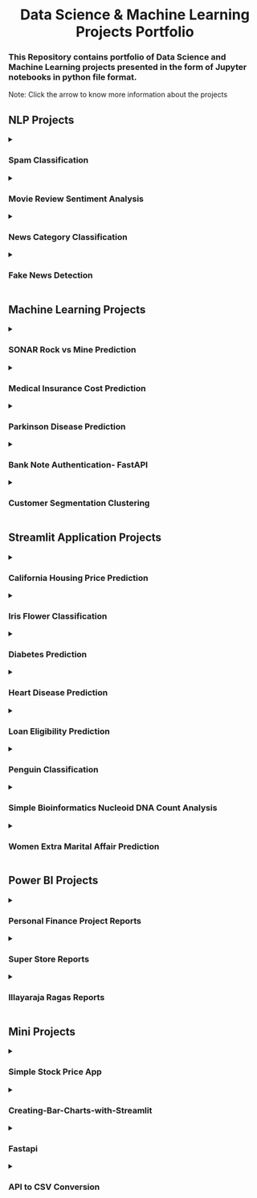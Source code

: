 <h1 align="center"> Data Science & Machine Learning Projects Portfolio </h1>

### This Repository contains portfolio of Data Science and Machine Learning projects presented in the form of Jupyter notebooks in python file format. 

Note: Click the arrow to know more information about the projects

## NLP Projects

<details>
  <summary><h3>Spam Classification</h3></summary>
  
  ### Project Overview
  <dd>
   The goal of this project is to create a machine learning program that predicts whether an email is spam or ham. 
  </dd>
  
  ### Data
  https://github.com/santhulak/NLP_Projects/blob/main/Spam%20Classification-NLP/spam.csv
    
  ### Code 
  https://github.com/santhulak/NLP_Projects/blob/main/Spam%20Classification-NLP/Spam%20Classification%20-%20NLP.ipynb
  
</details>

<details>
  <summary><h3>Movie Review Sentiment Analysis</h3></summary>
  
  ### Project Overview
  <dd>
   The goal of this project is to create a machine learning program which classifies whether the moview review is positive or negative.
  </dd>
  
  ### Data
  https://github.com/santhulak/NLP_Projects/blob/main/Movie%20Review%20Classification-NLP/movies_sentiment_data.csv
    
  ### Code 
  https://github.com/santhulak/NLP_Projects/blob/main/Movie%20Review%20Classification-NLP/NLP-%20Movie%20Sentiment%20Analysis-%20Positive%20or%20Negative%20Review.ipynb
  
</details>

<details>
  <summary><h3>News Category Classification</h3></summary>
  
  ### Project Overview
  <dd>
   This project aims to classify news articles into different categories using Natural Language Processing (NLP) techniques and the Multinomial Naive Bayes (MNB) algorithm. The dataset used for this project is the AG News Corpus, which consists of news articles from four categories: World, Sports, Business, and Science/Technology.
  </dd>
  
  ### Data
  https://github.com/santhulak/NLP_Projects/blob/main/News%20Category%20Classification/news_dataset.json
    
  ### Code 
 https://github.com/santhulak/NLP_Projects/blob/main/News%20Category%20Classification/News%20Category%20Classification.ipynb
  
</details>

<details>
  <summary><h3>Fake News Detection</h3></summary>
  
  ### Project Overview
  <dd>
This project aims to detect fake news articles using Natural Language Processing (NLP) techniques and three different machine learning algorithms: Random Forest, K-Nearest Neighbors (KNN), and Naive Bayes. The dataset used for this project is a collection of news articles labeled as either fake or real, obtained from the Kaggle Fake News Competition.
  </dd>
  
  ### Data
  https://github.com/santhulak/NLP_Projects/blob/main/Fake%20News%20Detection/Fake_Real_Data.csv
    
  ### Code 
  https://github.com/santhulak/NLP_Projects/blob/main/Fake%20News%20Detection/Fake%20News%20Detection.ipynb
</details>



## Machine Learning Projects

<details>
  <summary><h3>SONAR Rock vs Mine Prediction</h3></summary>
  
  ### Project Overview
  <dd>
   The goal of this project is to create a machine learning program that predicts whether an object is a rock or a mine based on SONAR data. 
  </dd>
  
  ### Data
  https://github.com/santhulak/Machine-learning-projects/blob/main/SONAR%20Rock%20vs%20Mine%20Prediction/mine_vs_rock.csv
  
    
  ### Code 
  https://github.com/santhulak/Machine-learning-projects/tree/main/SONAR%20Rock%20vs%20Mine%20Prediction
  
</details>

<details>
  <summary><h3>Medical Insurance Cost Prediction</h3></summary>
  
  ### Project Overview
  <dd>
    The Medical Insurance Cost Prediction project is a machine learning project that predicts the medical insurance costs of individuals based on a set of factors such as age, gender, BMI, and smoking status.
  </dd>
  ### Data
  https://github.com/santhulak/Machine-learning-projects/blob/main/Medical%20Insurance%20Cost%20Prediction/medical_insurance.csv
  
  ### Code 
  https://github.com/santhulak/Machine-learning-projects/tree/main/Medical%20Insurance%20Cost%20Prediction
  
</details>

<details>
  <summary><h3>Parkinson Disease Prediction</h3></summary>
  
  ### Project Overview
  <dd>
    The Parkinson Disease Prediction project is a machine learning project that predicts the presence of Parkinson's disease in individuals based on their speech characteristics. 
  </dd>
  ### Data
  https://github.com/santhulak/Machine-learning-projects/blob/main/Parkinson%20Disease%20Prediction/parkinsons.csv
  
  ### Code 
  https://github.com/santhulak/Machine-learning-projects/tree/main/Parkinson%20Disease%20Prediction
  
</details>

<details>
  <summary><h3>Bank Note Authentication- FastAPI</h3></summary>
  
  ### Project Overview
  <dd>
   The goal of the project is to develop a system that can classify bank notes as either genuine or counterfeit based on their features.
  </dd>
  
  ### Data
  https://github.com/santhulak/Fast-API/blob/main/Bank%20Note%20Authentication-%20FastAPI/BankNote_Auth.csv
    
  ### Code 
  https://github.com/santhulak/Fast-API/tree/main/Bank%20Note%20Authentication-%20FastAPI
  
</details>

<details>
  <summary><h3>Customer Segmentation Clustering</h3></summary>
  
  ### Project Overview
  <dd>
   . The goal of the project is to identify different groups of customers based on their purchase behavior and demographics.
  </dd>
  
  ### Data
  https://github.com/santhulak/Machine-learning-projects/blob/main/Unsupervised%20Learning/Customer%20Segmentation/customers.csv
    
  ### Code 
  https://github.com/santhulak/Machine-learning-projects/tree/main/Unsupervised%20Learning/Customer%20Segmentation
  
</details>


## Streamlit Application Projects
<details>
  <summary><h3>California Housing Price Prediction</h3></summary>
  
  ### Project Overview
  <dd>
    The goal of this project is to develop a machine learning model that can accurately predict housing prices in California based on various features such as    location, number of rooms, and population density. 
  </dd>
  
  ### Data
   https://github.com/santhulak/Streamlit_WebApplication_Apps/blob/main/California%20Housing%20Price%20Prediction/housing.csv
  
  ### Code 
   https://github.com/santhulak/Streamlit_WebApplication_Apps/tree/main/California%20Housing%20Price%20Prediction
  
  
</details>

<details>
  <summary><h3>Iris Flower Classification</h3></summary>
  
  ### Project Overview
  <dd>
    The goal of this project is to develop a machine learning model that can accurately classify Iris flowers into three species based on their petal and sepal dimensions. 
  
  ### Data
   The dataset is included in Scikit-Learn's datasets module.
  
  ### Code 
   https://github.com/santhulak/Streamlit_WebApplication_Apps/tree/main/Iris%20Flower%20Classification
  
</details>

<details>
  <summary><h3>Diabetes Prediction</h3></summary>
  
  ### Project Overview
  <dd>
    The goal of this project is to develop a machine learning model that can predict the onset of diabetes in patients based on their medical and demographic information. 
  
  ### Data
   https://github.com/santhulak/Streamlit_WebApplication_Apps/blob/main/Diabetes%20Prediction/diabetes.csv
  
  ### Code 
   https://github.com/santhulak/Streamlit_WebApplication_Apps/tree/main/Diabetes%20Prediction
  
</details>

<details>
  <summary><h3>Heart Disease Prediction</h3></summary>
  
  ### Project Overview
  <dd>
    The goal of this project is to develop a machine learning model that can predict the presence of heart disease in patients based on their medical and demographic information.
  
  ### Data
   https://github.com/santhulak/Streamlit_WebApplication_Apps/blob/main/Heart%20Disease%20Prediction/heart.csv
  
  ### Code 
   https://github.com/santhulak/Streamlit_WebApplication_Apps/tree/main/Heart%20Disease%20Prediction
  
</details>


<details>
  <summary><h3>Loan Eligibility Prediction</h3></summary>
  
  ### Project Overview
  <dd>
    The goal of this project is to develop a machine learning model that can predict the eligibility of loan applicants based on their personal and financial information.
  
  ### Data
   https://github.com/santhulak/Streamlit_WebApplication_Apps/blob/main/Loan%20Eligibility%20Prediction/LoanApprovalPrediction.csv
    
  ### Code 
  https://github.com/santhulak/Streamlit_WebApplication_Apps/tree/main/Loan%20Eligibility%20Prediction
  
</details>

<details>
  <summary><h3>Penguin Classification</h3></summary>
  
  ### Project Overview
  <dd>
    The goal of this project is to develop a machine learning model that can classify penguin species based on their physical characteristics. 
  </dd>
  
  ### Data
   https://github.com/santhulak/Streamlit_WebApplication_Apps/blob/main/Penguin%20Classification%20Streamlit%20App/penguins_classification.csv
    
  ### Code 
  https://github.com/santhulak/Streamlit_WebApplication_Apps/tree/main/Penguin%20Classification%20Streamlit%20App
  
</details>

<details>
  <summary><h3>Simple Bioinformatics Nucleoid DNA Count Analysis</h3></summary>
  
  ### Project Overview
  <dd>
    The goal of this project is to develop a machine learning model that can accurately count the number of nucleotide (A, C, G, T) present in the DNA sequence.
    
  </dd>
 
  
  ### Code 
  https://github.com/santhulak/Streamlit_WebApplication_Apps/tree/main/Simple%20Bioinformatics%20DNA%20Count
  
</details>

<details>
  <summary><h3>Women Extra Marital Affair Prediction</h3></summary>
  
  ### Project Overview
  <dd>
   The objective of this machine learning project is to predict whether a woman is having an affair or not based on a set of input features. 
  </dd>
  
  ### Data
   This dataset is available from the StatLib repository 
    
  ### Code 
  https://github.com/santhulak/Streamlit_WebApplication_Apps/tree/main/prediction
  
</details>

## Power BI Projects
<details>
  <summary><h3>Personal Finance Project Reports</h3></summary>
  
  ### Project Overview
  <dd>
    Personal Finance Project Reports in Power BI is a dashboard project that allows users to track their personal finances, including expenses and income.
  </dd>
  
  ### Data
   https://github.com/santhulak/PowerBI-Project-Reports/blob/main/Personal%20Finance%20Dashboard%20-%20Power%20BI/Finance%20Database.xlsx
  ### Code 
   https://github.com/santhulak/PowerBI-Project-Reports/tree/main/Personal%20Finance%20Dashboard%20-%20Power%20BI
  
  
</details>

<details>
  <summary><h3>Super Store Reports</h3></summary>
  
  ### Project Overview
  <dd>
    Super Store Report in Power BI is a dashboard project that provides insights into the performance of a retail store. 
  </dd>
  
  ### Data
   https://github.com/santhulak/PowerBI-Project-Reports/blob/main/Super%20Store%20Report-%20Power%20BI/SuperStore.xlsx
  
  ### Code 
   https://github.com/santhulak/PowerBI-Project-Reports/tree/main/Super%20Store%20Report-%20Power%20BI
  
  
</details>

<details>
  <summary><h3>Illayaraja Ragas Reports</h3></summary>
  
  ### Project Overview
  <dd>
    Illayaraja Ragas report in Power BI is a dashboard project that provides insights into the ragas used in the compositions of the famous Indian music director Illayaraja. 
  </dd>
  
  ### Data
  https://github.com/santhulak/PowerBI-Project-Reports/blob/main/Illayaraja%20Ragas%20-Power%20BI/Ilaiyaraja-Ragas.xls
  
  ### Code 
   https://github.com/santhulak/PowerBI-Project-Reports/tree/main/Illayaraja%20Ragas%20-Power%20BI
  
  
</details>

## Mini Projects

<details>
  <summary><h3>Simple Stock Price App</h3></summary>
  
  ### Project Overview
  <dd>
   The goal of this project is to create a simple program that retrieves stock prices from an API and displays them to the user.
  </dd>
     
  ### Code 
  https://github.com/santhulak/Streamlit_WebApplication_Apps/tree/main/Simple%20Stock%20Price%20App
  
</details>


<details>
  <summary><h3>Creating-Bar-Charts-with-Streamlit</h3></summary>
  
  ### Project Overview
  <dd>
   The goal of this project is to demonstrate how to create interactive bar charts using Streamlit. The program is written in Python and uses the streamlit library to create the web app.
  </dd>
     
  ### Code 
  https://github.com/santhulak/Streamlit_WebApplication_Apps/tree/main/Creating-Bar-Charts-with-Streamlit
  
</details>

<details>
  <summary><h3>Fastapi</h3></summary>
  
  ### Project Overview
  <dd>
   FastAPI is a modern, fast high-performance, web framework for building APIs with Python based on standard Python. FastAPI is built on top of Starlette for the web parts and Pydantic for the data parts. It also uses the OpenAPI standard (formerly known as Swagger) and JSON Schema for documentation.
  </dd>
  
   
  ### Code 
  https://github.com/santhulak/Fast-API
  
</details>

<details>
  <summary><h3>API to CSV Conversion</h3></summary>
  
  ### Project Overview
  <dd>
   The goal of the project is to make it easy for users to extract data from APIs and use it in other applications, such as spreadsheets and databases.
  </dd>
  
   
  ### Code 
 https://github.com/santhulak/Python-Projects/tree/main/api%20to%20csv%20data
  
</details>
